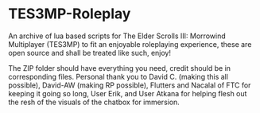 # TES3MP-Roleplay
An archive of lua based scripts for The Elder Scrolls III: Morrowind Multiplayer (TES3MP) to fit an enjoyable roleplaying experience, these are open source and shall be treated like such, enjoy!

The ZIP folder should have everything you need, credit should be in corresponding files. Personal thank you to David C. (making this all possible), David-AW (making RP possible), Flutters and Nacalal of FTC for keeping it going so long, User Erik, and User Atkana for helping flesh out the resh of the visuals of the chatbox for immersion.
